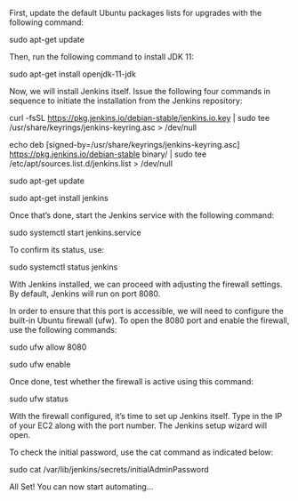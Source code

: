 First, update the default Ubuntu packages lists for upgrades with the following command:

sudo apt-get update

Then, run the following command to install JDK 11:

sudo apt-get install openjdk-11-jdk

Now, we will install Jenkins itself. Issue the following four commands in sequence to initiate the installation from the Jenkins repository:

curl -fsSL https://pkg.jenkins.io/debian-stable/jenkins.io.key | sudo tee \
  /usr/share/keyrings/jenkins-keyring.asc > /dev/null

echo deb [signed-by=/usr/share/keyrings/jenkins-keyring.asc] \
  https://pkg.jenkins.io/debian-stable binary/ | sudo tee \
  /etc/apt/sources.list.d/jenkins.list > /dev/null

sudo apt-get update

sudo apt-get install jenkins

Once that’s done, start the Jenkins service with the following command:

sudo systemctl start jenkins.service

To confirm its status, use:

sudo systemctl status jenkins

With Jenkins installed, we can proceed with adjusting the firewall settings. By default, Jenkins will run on port 8080.

In order to ensure that this port is accessible, we will need to configure the built-in Ubuntu firewall (ufw). To open the 8080 port and enable the firewall, use the following commands:

sudo ufw allow 8080

sudo ufw enable

Once done, test whether the firewall is active using this command:

sudo ufw status

With the firewall configured, it’s time to set up Jenkins itself. Type in the IP of your EC2 along with the port number. The Jenkins setup wizard will open.

To check the initial password, use the cat command as indicated below:

sudo cat /var/lib/jenkins/secrets/initialAdminPassword

All Set! You can now start automating...
